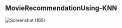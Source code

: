 ## MovieRecommendationUsing-KNN
![Screenshot (165)](https://github.com/Nkalyankumar/MovieRecommendationUsing-KNN/assets/102470230/2f72b16a-e992-44e5-aacd-5d638ada448b)
